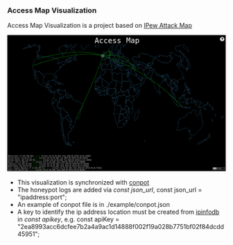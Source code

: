 ### Access Map Visualization
Access Map Visualization is a project based on [IPew Attack Map](https://github.com/hrbrmstr/pewpew)

![img](Access-Map.png)

* This visualization is synchronized with [conpot](https://github.com/mushorg/conpot)
* The honeypot logs are added via *const json_url*, const json_url = "ipaddress:port";
* An example of conpot file is in ./example/conpot.json
* A key to identify the ip address location must be created from [ipinfodb](https://ipinfodb.com/) in *const apikey*, e.g. const apiKey = "2ea8993acc6dcfee7b2a4a9ac1d14888f002f19a028b7751bf02f84dcdd45951";
